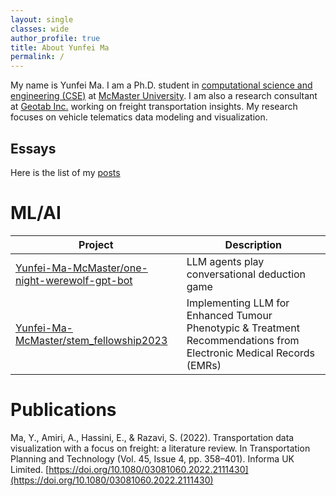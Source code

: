 ```yaml
---
layout: single
classes: wide
author_profile: true
title: About Yunfei Ma
permalink: /
---
```


My name is Yunfei Ma. I am a Ph.D. student in [computational science and engineering (CSE)](https://cse.mcmaster.ca/people/graduate-students.html) at [McMaster University](https://www.mcmaster.ca/). I am also a research consultant at [Geotab Inc.](https://www.geotab.com/) working on freight transportation insights. My research focuses on vehicle telematics data modeling and visualization.  


## Essays

Here is the list of my [posts](/posts/)


# ML/AI

| Project                                                                                                                  | Description                                                                                                                |
|---------------------------------------------------------------------------------------------------------------------------|----------------------------------------------------------------------------------------------------------------------------|
| [Yunfei-Ma-McMaster/one-night-werewolf-gpt-bot](https://github.com/Yunfei-Ma-McMaster/one-night-werewolf-gpt-bot)                                                                                                 | LLM agents play conversational deduction game                                                                              |
| [Yunfei-Ma-McMaster/stem_fellowship2023](https://github.com/Yunfei-Ma-McMaster/stem_fellowship2023)                                                                                                        |Implementing LLM for Enhanced Tumour Phenotypic & Treatment Recommendations from Electronic Medical Records (EMRs)          |

# Publications

Ma, Y., Amiri, A., Hassini, E., & Razavi, S. (2022). Transportation data visualization with a focus on freight: a literature review. In Transportation Planning and Technology (Vol. 45, Issue 4, pp. 358–401). Informa UK Limited. [https://doi.org/10.1080/03081060.2022.2111430](https://doi.org/10.1080/03081060.2022.2111430)
